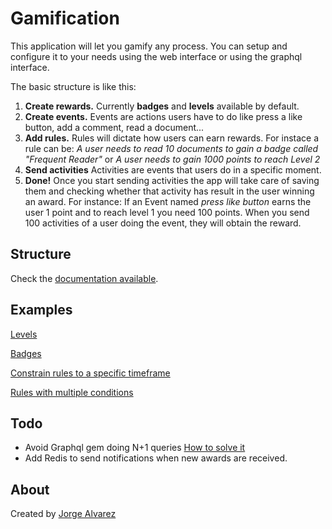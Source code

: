 # Gamification

This application will let you gamify any process. You can setup and configure it to your needs using the web interface or using the graphql interface.

The basic structure is like this:

1. **Create rewards.** Currently **badges** and **levels** available by default.
2. **Create events.** Events are actions users have to do like press a like button, add a comment, read a document...
3. **Add rules.** Rules will dictate how users can earn rewards. For instace a rule can be:
   _A user needs to read 10 documents to gain a badge called "Frequent Reader"_ or
   _A user needs to gain 1000 points to reach Level 2_
4. **Send activities** Activities are events that users do in a specific moment.
5. **Done!** Once you start sending activities the app will take care of saving them and checking whether that activity has result in the user winning an award. For instance: If an Event named _press like button_ earns the user 1 point and to reach level 1 you need 100 points.
   When you send 100 activities of a user doing the event, they will obtain the reward.

## Structure

Check the [documentation available](https://github.com/jorgegorka/gamification/wiki).

## Examples

[Levels](https://github.com/jorgegorka/gamification/wiki/example-levels)

[Badges](https://github.com/jorgegorka/gamification/wiki/example-badges)

[Constrain rules to a specific timeframe](https://github.com/jorgegorka/gamification/wiki/example-activity-for-specific-timeframe)

[Rules with multiple conditions](https://github.com/jorgegorka/gamification/wiki/example-multiple-conditions)

## Todo

- Avoid Graphql gem doing N+1 queries [How to solve it](https://www.youtube.com/watch?v=gMm4andQdh0)
- Add Redis to send notifications when new awards are received.

## About

Created by [Jorge Alvarez](https://www.alvareznavarro.es)
